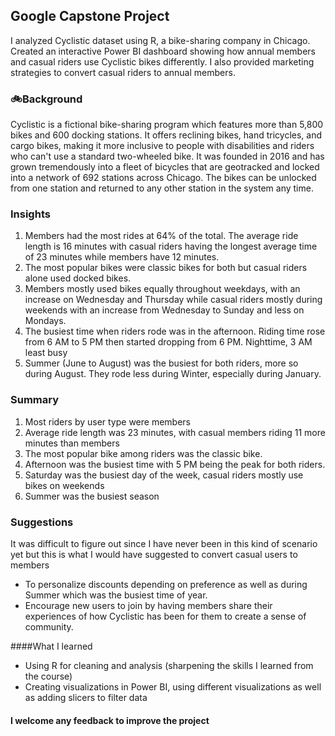 ## Google Capstone Project
<ins></ins>
I analyzed Cyclistic dataset using R, a bike-sharing company in Chicago. Created an interactive Power BI dashboard showing how annual members and casual riders use Cyclistic bikes differently. I also provided marketing strategies to convert casual riders to annual members.

 ### 🚲Background
Cyclistic is a fictional bike-sharing program which features more than 5,800 bikes and 600 docking stations. It offers reclining bikes, hand tricycles, and cargo bikes, making it more inclusive to people with disabilities and riders who can't use a standard two-wheeled bike. It was founded in 2016 and has grown tremendously into a fleet of bicycles that are geotracked and locked into a network of 692 stations across Chicago. The bikes can be unlocked from one station and returned to any other station in the system any time.

 
 ### Insights
1.	Members had the most rides at 64% of the total. The average ride length is 16 minutes with casual riders having the longest average time of 23 minutes while members have 12 minutes.
2.	The most popular bikes were classic bikes for both but casual riders alone used docked bikes.
3.	Members mostly used bikes equally throughout weekdays, with an increase on Wednesday and Thursday while casual riders mostly during weekends with an increase from Wednesday to Sunday and less on Mondays.
4.	The busiest time when riders rode was in the afternoon. Riding time rose from 6 AM to 5 PM then started dropping from 6 PM. Nighttime, 3 AM least busy
5.	Summer (June to August) was the busiest for both riders, more so during August. They rode less during Winter, especially during January.
<ins></ins>
 ### Summary
1.	Most riders by user type were members
2.	Average ride length was 23 minutes, with casual members riding 11 more minutes than members
3.	The most popular bike among riders was the classic bike.
4.	Afternoon was the busiest time with 5 PM being the peak for both riders.
5.	Saturday was the busiest day of the week, casual riders mostly use bikes on weekends
6.	Summer was the busiest season


 ### Suggestions
It was difficult to figure out since I have never been in this kind of scenario yet but this is what I would have suggested to convert casual users to members
- To personalize discounts depending on preference as well as during Summer which was the busiest time of year.
- Encourage new users to join by having members share their experiences of how Cyclistic has been for them to create a sense of community.


 ####What I learned
-	Using R for cleaning and analysis (sharpening the skills I learned from the course)
-	Creating visualizations in Power BI, using different visualizations as well as adding slicers to filter data

 #### I welcome any feedback to improve the project

